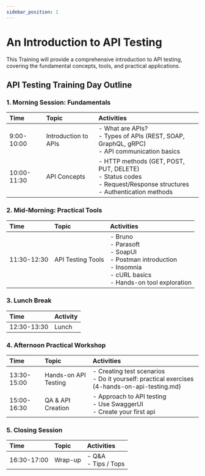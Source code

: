 ```yaml
---
sidebar_position: 1
---
```


# An Introduction to API Testing

This Training will provide a comprehensive introduction to API testing, covering
the fundamental concepts, tools, and practical applications.

## API Testing Training Day Outline

### 1. Morning Session: Fundamentals

| Time        | Topic                | Activities                                                                                                                         |
| :---------- | :------------------- | :--------------------------------------------------------------------------------------------------------------------------------- |
| 9:00-10:00  | Introduction to APIs | - What are APIs? <br /> - Types of APIs (REST, SOAP, GraphQL, gRPC) <br /> - API communication basics                              |
| 10:00-11:30 | API Concepts         | - HTTP methods (GET, POST, PUT, DELETE) <br /> - Status codes <br /> - Request/Response structures <br /> - Authentication methods |

### 2. Mid-Morning: Practical Tools

| Time        | Topic             | Activities                                                                                                                                        |
| :---------- | :---------------- | :------------------------------------------------------------------------------------------------------------------------------------------------ |
| 11:30-12:30 | API Testing Tools | - Bruno <br /> - Parasoft <br /> - SoapUI <br /> - Postman introduction <br /> - Insomnia <br /> - cURL basics <br /> - Hands-on tool exploration |

### 3. Lunch Break

| Time        | Activity |
| :---------- | :------- |
| 12:30-13:30 | Lunch    |

### 4. Afternoon Practical Workshop

| Time        | Topic                | Activities                                                                                         |
| :---------- | :------------------- | :------------------------------------------------------------------------------------------------- |
| 13:30-15:00 | Hands-on API Testing | - Creating test scenarios <br /> - Do it yourself: practical exercises (4-hands-on-api-testing.md) |
| 15:00-16:30 | QA & API Creation    | - Approach to API testing <br /> - Use SwaggerUI <br /> - Create your first api                    |

### 5. Closing Session

| Time        | Topic   | Activities                 |
| :---------- | :------ | :------------------------- |
| 16:30-17:00 | Wrap-up | - Q&A <br /> - Tips / Tops |
